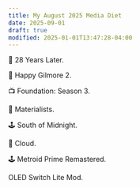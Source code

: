 ```yaml
---
title: My August 2025 Media Diet
date: 2025-09-01
draft: true
modified: 2025-01-01T13:47:28-04:00
---
```


🍿 28 Years Later.

🍿 Happy Gilmore 2.

📺 Foundation: Season 3.

🍿 Materialists.

🕹️ South of Midnight.

🍿 Cloud.

🕹️ Metroid Prime Remastered.

OLED Switch Lite Mod.